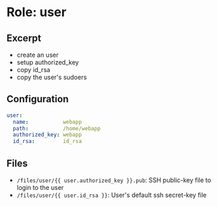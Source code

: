Role: user
==========

Excerpt
-------

- create an user
- setup authorized_key
- copy id_rsa
- copy the user's sudoers


Configuration
-------------

```yaml
user:
  name:           webapp
  path:           /home/webapp
  authorized_key: webapp
  id_rsa:         id_rsa
```


Files
-----

- `/files/user/{{ user.authorized_key }}.pub`: SSH public-key file to login to the user
- `/files/user/{{ user.id_rsa }}`: User's default ssh secret-key file

